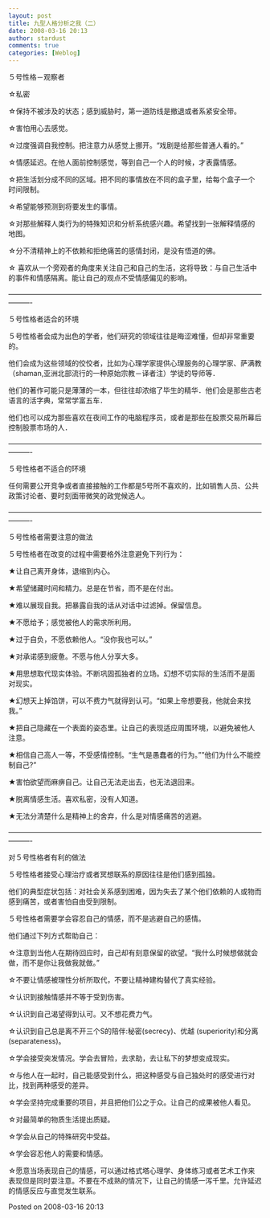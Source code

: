```yaml
---
layout: post
title: 九型人格分析之我（二）
date: 2008-03-16 20:13
author: stardust
comments: true
categories: [Weblog]
---
```

５号性格－观察者

☆私密

☆保持不被涉及的状态；感到威胁时，第一道防线是撤退或者系紧安全带。

☆害怕用心去感觉。

☆过度强调自我控制。把注意力从感觉上挪开。“戏剧是给那些普通人看的。”

☆情感延迟。在他人面前控制感觉，等到自己一个人的时候，才表露情感。

☆把生活划分成不同的区域。把不同的事情放在不同的盒子里，给每个盒子一个时间限制。

☆希望能够预测到将要发生的事情。

☆对那些解释人类行为的特殊知识和分析系统感兴趣。希望找到一张解释情感的地图。

☆分不清精神上的不依赖和拒绝痛苦的感情封闭，是没有悟道的佛。

☆ 喜欢从一个旁观者的角度来关注自己和自己的生活，这将导致：与自己生活中的事件和情感隔离。能让自己的观点不受情感偏见的影响。

———————————————————————————————————————-

５号性格者适合的环境

５号性格者会成为出色的学者，他们研究的领域往往是晦涩难懂，但却非常重要的。

他们会成为这些领域的佼佼者，比如为心理学家提供心理服务的心理学家、萨满教（shaman,亚洲北部流行的一种原始宗教－译者注）学徒的导师等．

他们的著作可能只是薄薄的一本，但往往却浓缩了毕生的精华．他们会是那些古老语言的活字典，常常学富五车．

他们也可以成为那些喜欢在夜间工作的电脑程序员，或者是那些在股票交易所幕后控制股票市场的人．

———————————————————————————————————————-

５号性格者不适合的环境

任何需要公开竞争或者直接接触的工作都是5号所不喜欢的，比如销售人员、公共政策讨论者、要时刻面带微笑的政党候选人。

———————————————————————————————————————-

５号性格者需要注意的做法

５号性格者在改变的过程中需要格外注意避免下列行为：

★让自己离开身体，退缩到内心。

★希望储藏时间和精力。总是在节省，而不是在付出。

★难以展现自我。把暴露自我的话从对话中过滤掉。保留信息。

★不愿给予；感觉被他人的需求所利用。

★过于自负，不愿依赖他人。“没你我也可以。”

★对承诺感到疲惫。不愿与他人分享大多。

★用思想取代现实体验。不断巩固孤独者的立场。幻想不切实际的生活而不是面对现实。

★幻想天上掉馅饼，可以不费力气就得到认可。“如果上帝想要我，他就会来找我。”

★把自己隐藏在一个表面的姿态里。让自己的表现适应周围环境，以避免被他人注意。

★相信自己高人一等，不受感情控制。“生气是愚蠢者的行为。””他们为什么不能控制自己?”

★害怕欲望而麻痹自己。让自己无法走出去，也无法退回来。

★脱离情感生活。喜欢私密，没有人知道。

★无法分清楚什么是精神上的舍弃，什么是对情感痛苦的逃避。

———————————————————————————————————————-

对５号性格者有利的做法

５号性格者接受心理治疗或者冥想联系的原因往往是他们感到孤独。

他们的典型症状包括：对社会关系感到困难，因为失去了某个他们依赖的人或物而感到痛苦，或者害怕自由受到限制。

５号性格者需要学会容忍自己的情感，而不是逃避自己的感情。

他们通过下列方式帮助自己：

☆注意到当他人在期待回应时，自己却有刻意保留的欲望。“我什么时候想做就会做，而不是你让我做我就做。”

☆不要让情感被理性分析所取代，不要让精神建构替代了真实经验。

☆认识到接触情感并不等于受到伤害。

☆认识到自己渴望得到认可。又不想花费力气。

☆认识到自己总是离不开三个S的陪伴:秘密(secrecy)、优越 (superiority)和分离(separateness)。

☆学会接受突发情况。学会去冒险，去求助，去让私下的梦想变成现实。

☆与他人在一起时，自己能感受到什么，把这种感受与自己独处时的感受进行对比，找到两种感受的差异。

☆学会坚持完成重要的项目，并且把他们公之于众。让自己的成果被他人看见。

☆对最简单的物质生活提出质疑。

☆学会从自己的特殊研究中受益。

☆学会容忍他人的需要和情感。

☆愿意当场表现自己的情感，可以通过格式塔心理学、身体练习或者艺术工作来表现但是同时耍注意。不要在不成熟的情况下，让自己的情感一泻千里。允许延迟的情感反应与直觉发生联系。

Posted on 2008-03-16 20:13
